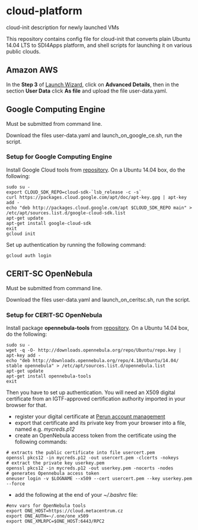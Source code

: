 # cloud-platform
cloud-init description for newly launched VMs

This repository contains config file for cloud-init that converts plain Ubuntu 14.04 LTS to SDI4Apps platform,
and shell scripts for launching it on various public clouds.


## Amazon AWS

In the **Step 3**  of [Launch Wizard](https://eu-west-1.console.aws.amazon.com/ec2/v2/home?region=eu-west-1#LaunchInstanceWizard:),
click on **Advanced Details**, then in the section **User Data** click **As file** and upload the file user-data.yaml.

## Google Computing Engine

Must be submitted from command line. 

Download the files user-data.yaml and launch_on_google_ce.sh, run the script.

### Setup for Google Computing Engine

Install Google Cloud tools from [repository](https://cloud.google.com/sdk/#debubu). On a Ubuntu 14.04 box, do the following:
```
sudo su -
export CLOUD_SDK_REPO=cloud-sdk-`lsb_release -c -s`
curl https://packages.cloud.google.com/apt/doc/apt-key.gpg | apt-key add -
echo "deb http://packages.cloud.google.com/apt $CLOUD_SDK_REPO main" > /etc/apt/sources.list.d/google-cloud-sdk.list
apt-get update 
apt-get install google-cloud-sdk
exit
gcloud init
```
Set up authentication by running the following command:
```
gcloud auth login
```

## CERIT-SC OpenNebula

Must be submitted from command line. 

Download the files user-data.yaml and launch_on_ceritsc.sh, run the script.

### Setup for CERIT-SC OpenNebula

Install package **opennebula-tools** from [repository](http://docs.opennebula.org/4.10/design_and_installation/quick_starts/qs_ubuntu_kvm.html#install-the-repo). On a Ubuntu 14.04 box, do the following:
```
sudo su -
wget -q -O- http://downloads.opennebula.org/repo/Ubuntu/repo.key | apt-key add -
echo "deb http://downloads.opennebula.org/repo/4.10/Ubuntu/14.04/ stable opennebula" > /etc/apt/sources.list.d/opennebula.list
apt-get update
apt-get install opennebula-tools
exit
```

Then you have to set up authentication. You will need an X509 digital certificate from an IGTF-approved certification authority
 imported in your browser for that.
* register your digital certificate at [Perun account management](https://perun.metacentrum.cz/perun-identity-consolidator-krb/)
* export that certificate and its private key from your browser into a file, named e.g. *mycreds.p12*
* create an OpenNebula access token from the certificate using the following commands:
```
# extracts the public certificate into file usercert.pem
openssl pkcs12 -in mycreds.p12 -out usercert.pem -clcerts -nokeys 
# extract the private key userkey.pem
openssl pkcs12 -in mycreds.p12 -out userkey.pem -nocerts -nodes  
# generates Opennebula access token
oneuser login -v $LOGNAME --x509 --cert usercert.pem --key userkey.pem --force
```
* add the following at the end of your *~/.bashrc* file:
```
#env vars for OpenNebula tools
export ONE_HOST=https://cloud.metacentrum.cz
export ONE_AUTH=~/.one/one_x509
export ONE_XMLRPC=$ONE_HOST:6443/RPC2
```
